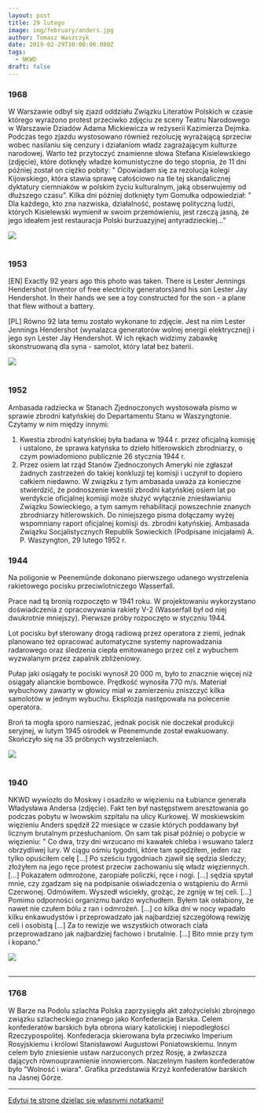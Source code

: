 ```yaml
---
layout: post
title: 29 lutego
image: img/february/anders.jpg
author: Tomasz Waszczyk
date: 2019-02-29T10:00:00.000Z
tags:
  - NKWD
draft: false
---
```


### 1968

W Warszawie odbył się zjazd oddziału Związku Literatów Polskich w czasie którego wyrażono protest przeciwko zdjęciu ze sceny Teatru Narodowego w Warszawie Dziadów Adama Mickiewicza w reżyserii Kazimierza Dejmka. Podczas tego zjazdu wystosowano również rezolucję wyrażającą sprzeciw wobec nasilaniu się cenzury i działaniom władz zagrażającym kulturze narodowej.
Warto też przytoczyć znamienne słowa Stefana Kisielewskiego (zdjęcie), które dotknęły władze komunistyczne do tego stopnia, że 11 dni później został on ciężko pobity:
" Opowiadam się za rezolucją kolegi Kijowskiego, która stawia sprawę całościowo na tle tej skandalicznej dyktatury ciemniaków w polskim życiu kulturalnym, jaką obserwujemy od dłuższego czasu”.
Kilka dni później dotknięty tym Gomułka odpowiedział:
" Dla każdego, kto zna nazwiska, działalność, postawę polityczną ludzi, których Kisielewski wymienił w swoim przemówieniu, jest rzeczą jasną, że jego ideałem jest restauracja Polski burżuazyjnej antyradzieckiej...”

<img src="./img/february/kisielewski.jpg"/><br><br>

### 1953

[EN] Exactly 92 years ago this photo was taken. There is Lester Jennings Hendershot (inventor of free electricity generators)and his son Lester Jay Hendershot. In their hands we see a toy constructed for the son - a plane that flew without a battery.

[PL] Równo 92 lata temu zostało wykonane to zdjęcie. Jest na nim Lester Jennings Hendershot (wynalazca generatorów wolnej energii elektrycznej) i jego syn Lester Jay Hendershot. W ich rękach widzimy zabawkę skonstruowaną dla syna - samolot, który latał bez baterii.

<img src="./img/february/lester.jpeg"><br><br>

### 1952

Ambasada radziecka w Stanach Zjednoczonych wystosowała pismo w sprawie zbrodni katyńskiej do Departamentu Stanu w Waszyngtonie.
Czytamy w nim między innymi:

1. Kwestia zbrodni katyńskiej była badana w 1944 r. przez oficjalną komisję i ustalono, że sprawa katyńska to dzieło hitlerowskich zbrodniarzy, o czym powiadomiono publicznie
26 stycznia 1944 r.
2. Przez osiem lat rząd Stanów Zjednoczonych Ameryki nie zgłaszał żadnych zastrzeżeń do takiej konkluzji tej komisji i uczynił to dopiero całkiem niedawno.
W związku z tym ambasada uważa za konieczne stwierdzić, że podnoszenie kwestii zbrodni katyńskiej osiem lat po werdykcie oficjalnej komisji może służyć wyłącznie zniesławianiu Związku Sowieckiego, a tym samym rehabilitacji powszechnie znanych zbrodniarzy hitlerowskich.
Do niniejszego pisma dołączamy wyżej wspomniany raport oficjalnej komisji ds. zbrodni katyńskiej.
Ambasada Związku Socjalistycznych Republik Sowieckich (Podpisane inicjałami) A. P.
Waszyngton, 29 lutego 1952 r.

### 1944

Na poligonie w Peenemünde dokonano pierwszego udanego wystrzelenia rakietowego pocisku przeciwlotniczego Wasserfall.

Prace nad tą bronią rozpoczęto w 1941 roku. W projektowaniu wykorzystano doświadczenia z opracowywania rakiety V-2 (Wasserfall był od niej dwukrotnie mniejszy). Pierwsze próby rozpoczęto w styczniu 1944.

Lot pocisku był sterowany drogą radiową przez operatora z ziemi, jednak planowano też opracować automatyczne systemy naprowadzania radarowego oraz śledzenia ciepła emitowanego przez cel z wybuchem wyzwalanym przez zapalnik zbliżeniowy.

Pułap jaki osiągały te pociski wynosił 20 000 m, było to znacznie więcej niż osiągały alianckie bombowce. Prędkość wynosiła 770 m/s. Materiał wybuchowy zawarty w głowicy miał w zamierzeniu zniszczyć kilka samolotów w jednym wybuchu. Eksplozja następowała na polecenie operatora.

Broń ta mogła sporo namieszać, jednak pocisk nie doczekał produkcji seryjnej, w lutym 1945 ośrodek w Peenemunde został ewakuowany. Skończyło się na 35 próbnych wystrzeleniach.

<img src="./img/february/wasserfall.jpg"/><br><br>

### 1940

NKWD wywiozło do Moskwy i osadziło w więzieniu na Łubiance generała Władysława Andersa (zdjęcie). Fakt ten był następstwem aresztowania go podczas pobytu w lwowskim szpitalu na ulicy Kurkowej.
W moskiewskim więzieniu Anders spędził 22 miesiące w czasie których poddawany był licznym brutalnym przesłuchaniom.
On sam tak pisał później o pobycie w więzieniu:
" Co dwa, trzy dni wrzucano mi kawałek chleba i wsuwano talerz obrzydliwej lury. W ciągu ośmiu tygodni, które tam spędziłem, jeden raz tylko opuściłem celę […] Po sześciu tygodniach zjawił się sędzia śledczy; złożyłem na jego ręce protest przeciw zachowaniu się władz więziennych. […] Pokazałem odmrożone, zaropiałe policzki, ręce i nogi. […] sędzia spytał mnie, czy zgadzam się na podpisanie oświadczenia o wstąpieniu do Armii Czerwonej. Odmówiłem. Wyszedł wściekły, grożąc, że zgniję w tej celi. […] Pomimo odporności organizmu bardzo wychudłem. Byłem tak osłabiony, że nawet nie czułem bólu z ran i odmrożeń. […] co kilka dni w nocy wpadało kilku enkawudystów i przeprowadzało jak najbardziej szczegółową rewizję celi i osobistą […] Za to rewizje we wszystkich otworach ciała przeprowadzano jak najbardziej fachowo i brutalnie. […] Bito mnie przy tym i kopano."

<img src="./img/february/anders.jpg"/><br><br>

---

### 1768

W Barze na Podolu szlachta Polska zaprzysięgła akt założycielski zbrojnego związku szlacheckiego znanego jako Konfederacja Barska. Celem konfederatów barskich była obrona wiary katolickiej i niepodległości Rzeczypospolitej. Konfederacja skierowana była przeciwko Imperium Rosyjskiemu i królowi Stanisławowi Augustowi Poniatowskiemu. Innym celem było zniesienie ustaw narzuconych przez Rosję, a zwłaszcza dających równouprawnienie innowiercom. Naczelnym hasłem konfederatów było "Wolność i wiara".
Grafika przedstawia Krzyż konfederatów barskich na Jasnej Górze.

---

<a href="https://github.com/TomaszWaszczyk/historia.waszczyk.com/edit/master/src/content/february-29.md" target="_blank">Edytuj tę stronę dzieląc się własnymi notatkami!</a>
